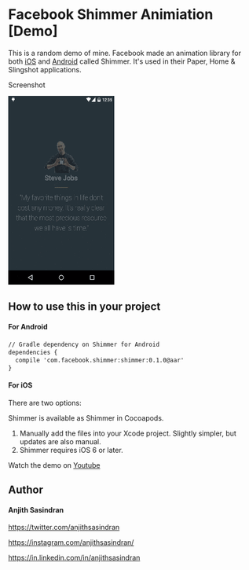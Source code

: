 # Facebook Shimmer Animiation [Demo]

This is a random demo of mine. Facebook made an animation library for both [iOS](https://github.com/facebook/Shimmer) and [Android](https://github.com/facebook/shimmer-android) called Shimmer. It's used in their Paper, Home & Slingshot applications. 

Screenshot

![Facebook Shimmer animation by Anjith Sasindran](/demo/demo.gif)

## How to use this in your project

#### For Android

```
// Gradle dependency on Shimmer for Android
dependencies {
  compile 'com.facebook.shimmer:shimmer:0.1.0@aar'
}
```

#### For iOS

There are two options:

Shimmer is available as Shimmer in Cocoapods.

1. Manually add the files into your Xcode project. Slightly simpler, but updates are also manual.
2. Shimmer requires iOS 6 or later.

Watch the demo on [Youtube](https://www.youtube.com/watch?v=SG89y51r_-w)

## Author

#### Anjith Sasindran

https://twitter.com/anjithsasindran

https://instagram.com/anjithsasindran/

https://in.linkedin.com/in/anjithsasindran
